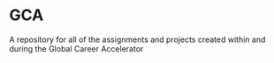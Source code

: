 # GCA
A repository for all of the assignments and projects created within and during the Global Career Accelerator
